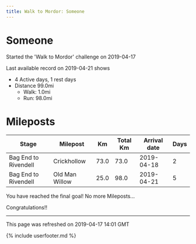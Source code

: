 ```yaml
---
title: Walk to Mordor: Someone
---
```


# Someone

Started the 'Walk to Mordor' challenge on 2019-04-17

Last available record on 2019-04-21 shows
* 4 Active days, 1 rest days
* Distance 99.0mi
  * Walk: 1.0mi
  * Run: 98.0mi

# Mileposts

| Stage | Milepost | Km | Total Km | Arrival date | Days |
|---|---|---|---|---|---|
| Bag End to Rivendell | Crickhollow | 73.0 | 73.0 | 2019-04-18 | 2 |
| Bag End to Rivendell | Old Man Willow | 25.0 | 98.0 | 2019-04-21 | 5 |

You have reached the final goal! No more Mileposts...

Congratulations!!

---
This page was refreshed on 2019-04-17 14:01 GMT

{% include userfooter.md %}
